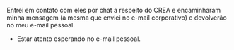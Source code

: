 Entrei em contato com eles por chat a respeito do CREA e encaminharam minha mensagem (a mesma que enviei no e-mail corporativo) e devolverão no meu e-mail pessoal.

- Estar atento esperando no e-mail pessoal.